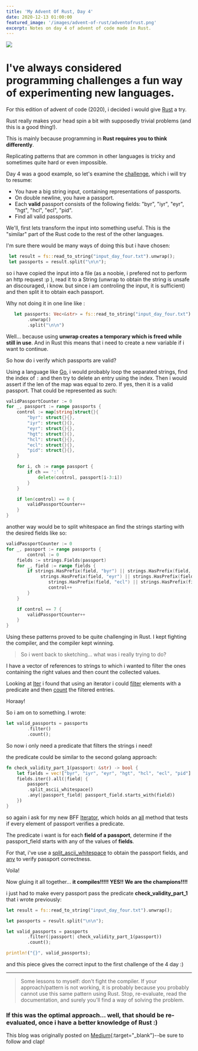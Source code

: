 ```yaml
---
title: 'My Advent Of Rust, Day 4'
date: 2020-12-13 01:00:00
featured_image: '/images/advent-of-rust/adventofrust.png'
excerpt: Notes on day 4 of advent of code made in Rust.
---
```


![](/images/advent-of-rust/adventofrust.png)

# I've always considered programming challenges a fun way of experimenting new languages.

For this edition of advent of code (2020), i decided i would give [Rust](https://www.rust-lang.org/) a try.

Rust really makes your head spin a bit with supposedly trivial problems (and this is a good thing!).

This is mainly because programming in **Rust requires you to think differently**.

Replicating patterns that are common in other languages is tricky and sometimes quite hard or even impossible.

Day 4 was a good example, so let's examine the [challenge](https://adventofcode.com/2020/day/4), which i will try to resume:

 - You have a big string input, containing representations of passports.
 - On double newline, you have a passport.
 - Each **valid** passport consists of the following fields: "byr", "iyr", "eyr", "hgt", "hcl", "ecl", "pid".
 - Find all valid passports.

We'll, first lets transform the input into something useful. This is the "similar" part of the Rust code to the rest of the other languages.

I'm sure there would be many ways of doing this but i have chosen:


```rust
 let result = fs::read_to_string("input_day_four.txt").unwrap();
 let passports = result.split("\n\n");
```
  

so i have copied the input into a file (as a noobie, i prefered not to perform an http request :p ), read it to a String (unwrap to obtain the string is unsafe an discouraged, i know. but since i am controling the input, it is sufficient) and then split it to obtain each passport.

Why not doing it in one line like :
```rust
   let passports: Vec<&str> = fs::read_to_string("input_day_four.txt")
        .unwrap()
        .split("\n\n")
```
Well... because using **unwrap creates a temporary which is freed while still in use**. And in Rust this means that i need to create a new variable if i want to continue.

So how do i verify which passports are valid?

Using a language like [Go](https://golang.org/), i would probably loop the separated strings, find the index of `:` and then try to delete an entry using the index. Then i would assert if the len of the map was equal to zero. If yes, then it is a valid passport. That could be represented as such:

```go
validPassportCounter := 0
for _, passport := range passports {
	control := map[string]struct{}{
		"byr": struct{}{},
		"iyr": struct{}{},
		"eyr": struct{}{},
		"hgt": struct{}{},
		"hcl": struct{}{},
		"ecl": struct{}{},
		"pid": struct{}{},
	}

	for i, ch := range passport {
		if ch == ':' {
		  	delete(control, passport[i-3:i])
		}
	}

	if len(control) == 0 {
		validPassportCounter++
	}
}
```
another way would be to split whitespace an find the strings starting with the desired fields like so:

```go
validPassportCounter := 0
for _, passport := range passports {
        control := 0
	fields := strings.Fields(passport)
	for _, field := range fields {
		if strings.HasPrefix(field, "byr") || strings.HasPrefix(field, "iyr") ||
			 strings.HasPrefix(field, "eyr") || strings.HasPrefix(field, "hgt") || 				strings.HasPrefix(field, "hcl") ||
				strings.HasPrefix(field, "ecl") || strings.HasPrefix(field, "pid") {
				control++
		}
	}

	if control == 7 {
		validPassportCounter++
	}
}
```
Using these patterns proved to be quite challenging in Rust. I kept fighting the compiler, and the compiler kept winning.

> So i went back to sketching... what was i really trying to do?

I have a vector of references to strings to which i wanted to filter the ones containing the right values and then count the collected values.


Looking at [Iter]( https://doc.rust-lang.org/std/iter/struct.Filter.html#method.count ) i found that using an iterator i could [filter](https://doc.rust-lang.org/std/iter/struct.Filter.html) elements with a predicate and then [count](https://doc.rust-lang.org/std/iter/trait.Iterator.html#method.count) the filtered entries.

Horaay!

So i am on to something. I wrote:
```rust
let valid_passports = passports
        .filter()
        .count();
```
So now i only need a predicate that filters the strings i need!

the predicate could be similar to the second golang approach:
```rust
fn check_validity_part_1(passport: &str) -> bool {
	let fields = vec!["byr", "iyr", "eyr", "hgt", "hcl", "ecl", "pid"];
	fields.iter().all(|field| {
		passport
		.split_ascii_whitespace()
		.any(|passport_field| passport_field.starts_with(field))
	})
}
```
so again i ask for my new BFF [Iterator](https://doc.rust-lang.org/std/iter/trait.Iterator.html), which holds an [all](https://doc.rust-lang.org/std/iter/trait.Iterator.html#method.all) method that tests if every element of passport verifies a predicate.

The predicate i want is for each **field of a passport**, determine if the passport_field starts with any of the values of **fields**.

For that, i've use a  [split_ascii_whitespace](https://doc.rust-lang.org/std/primitive.str.html#method.split_ascii_whitespace) to obtain the passport fields, and [any](https://doc.rust-lang.org/std/iter/trait.Iterator.html#method.any) to verify passport correctness.

Voila!

Now gluing it all together...  **it compiles!!!!! YES!! We are the champions!!!!** 

i just had to make every passport pass the predicate **check_validity_part_1** that i wrote previously:
```rust
let result = fs::read_to_string("input_day_four.txt").unwrap();

let passports = result.split("\n\n");

let valid_passports = passports
        .filter(|passport| check_validity_part_1(passport))
        .count();

println!("{}", valid_passports);
```
and this piece gives the correct input to the first challenge of the 4 day :)

---

> Some lessons to myself: don't fight the compiler. If your approach/pattern is not working, it is probably because you probably cannot use this same pattern using Rust. Stop, re-evaluate, read the documentation, and surely you'll find a way of solving the problem.

### If this was the optimal approach... well, that should be re-evaluated, once i have a better knowledge of Rust :)

This blog was originally posted on [Medium](https://seomisw.medium.com/my-advent-of-rust-day-4-bc3a9e76a85b){:target="_blank"}--be sure to follow and clap!



